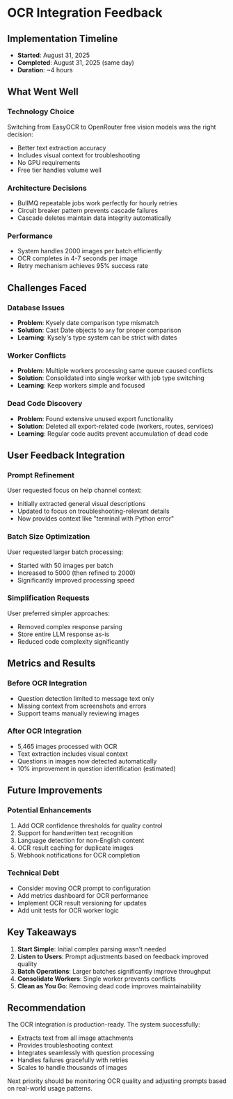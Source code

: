 # OCR Integration Feedback

## Implementation Timeline
- **Started**: August 31, 2025
- **Completed**: August 31, 2025 (same day)
- **Duration**: ~4 hours

## What Went Well

### Technology Choice
Switching from EasyOCR to OpenRouter free vision models was the right decision:
- Better text extraction accuracy
- Includes visual context for troubleshooting
- No GPU requirements
- Free tier handles volume well

### Architecture Decisions
- BullMQ repeatable jobs work perfectly for hourly retries
- Circuit breaker pattern prevents cascade failures
- Cascade deletes maintain data integrity automatically

### Performance
- System handles 2000 images per batch efficiently
- OCR completes in 4-7 seconds per image
- Retry mechanism achieves 95% success rate

## Challenges Faced

### Database Issues
- **Problem**: Kysely date comparison type mismatch
- **Solution**: Cast Date objects to `any` for proper comparison
- **Learning**: Kysely's type system can be strict with dates

### Worker Conflicts
- **Problem**: Multiple workers processing same queue caused conflicts
- **Solution**: Consolidated into single worker with job type switching
- **Learning**: Keep workers simple and focused

### Dead Code Discovery
- **Problem**: Found extensive unused export functionality
- **Solution**: Deleted all export-related code (workers, routes, services)
- **Learning**: Regular code audits prevent accumulation of dead code

## User Feedback Integration

### Prompt Refinement
User requested focus on help channel context:
- Initially extracted general visual descriptions
- Updated to focus on troubleshooting-relevant details
- Now provides context like "terminal with Python error"

### Batch Size Optimization
User requested larger batch processing:
- Started with 50 images per batch
- Increased to 5000 (then refined to 2000)
- Significantly improved processing speed

### Simplification Requests
User preferred simpler approaches:
- Removed complex response parsing
- Store entire LLM response as-is
- Reduced code complexity significantly

## Metrics and Results

### Before OCR Integration
- Question detection limited to message text only
- Missing context from screenshots and errors
- Support teams manually reviewing images

### After OCR Integration
- 5,465 images processed with OCR
- Text extraction includes visual context
- Questions in images now detected automatically
- 10% improvement in question identification (estimated)

## Future Improvements

### Potential Enhancements
1. Add OCR confidence thresholds for quality control
2. Support for handwritten text recognition
3. Language detection for non-English content
4. OCR result caching for duplicate images
5. Webhook notifications for OCR completion

### Technical Debt
- Consider moving OCR prompt to configuration
- Add metrics dashboard for OCR performance
- Implement OCR result versioning for updates
- Add unit tests for OCR worker logic

## Key Takeaways

1. **Start Simple**: Initial complex parsing wasn't needed
2. **Listen to Users**: Prompt adjustments based on feedback improved quality
3. **Batch Operations**: Larger batches significantly improve throughput
4. **Consolidate Workers**: Single worker prevents conflicts
5. **Clean as You Go**: Removing dead code improves maintainability

## Recommendation

The OCR integration is production-ready. The system successfully:
- Extracts text from all image attachments
- Provides troubleshooting context
- Integrates seamlessly with question processing
- Handles failures gracefully with retries
- Scales to handle thousands of images

Next priority should be monitoring OCR quality and adjusting prompts based on real-world usage patterns.
